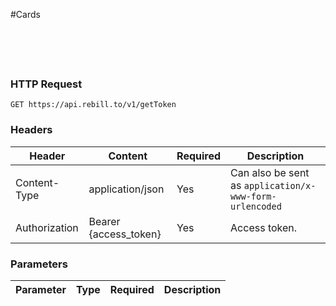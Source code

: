 #Cards

```shell

```

```javascript

```

```ruby

```

```php

```

```go

```

### HTTP Request

`GET https://api.rebill.to/v1/getToken`

### Headers

Header | Content | Required | Description
--------- | ----------- | ----------- | -----------
Content-Type | application/json | Yes | Can also be sent as `application/x-www-form-urlencoded`
Authorization | Bearer {access_token} | Yes | Access token.


### Parameters

Parameter | Type | Required | Description
--------- | ----------- | ----------- | -----------
